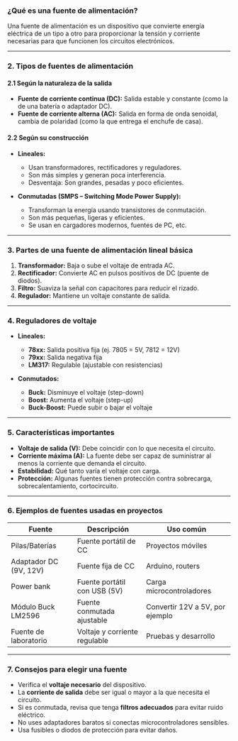 ### **¿Qué es una fuente de alimentación?**

Una fuente de alimentación es un dispositivo que convierte energía eléctrica de un tipo a otro para proporcionar la tensión y corriente necesarias para que funcionen los circuitos electrónicos.

---

### **2. Tipos de fuentes de alimentación**

#### **2.1 Según la naturaleza de la salida**

- **Fuente de corriente continua (DC):** Salida estable y constante (como la de una batería o adaptador DC).
- **Fuente de corriente alterna (AC):** Salida en forma de onda senoidal, cambia de polaridad (como la que entrega el enchufe de casa).

#### **2.2 Según su construcción**

- **Lineales:**
    
    - Usan transformadores, rectificadores y reguladores.
    - Son más simples y generan poca interferencia.
    - Desventaja: Son grandes, pesadas y poco eficientes.
    
- **Conmutadas (SMPS – Switching Mode Power Supply):**
    
    - Transforman la energía usando transistores de conmutación.
    - Son más pequeñas, ligeras y eficientes.
    - Se usan en cargadores modernos, fuentes de PC, etc.

---

### **3. Partes de una fuente de alimentación lineal básica**

1. **Transformador:** Baja o sube el voltaje de entrada AC.
2. **Rectificador:** Convierte AC en pulsos positivos de DC (puente de diodos).
3. **Filtro:** Suaviza la señal con capacitores para reducir el rizado.
4. **Regulador:** Mantiene un voltaje constante de salida.

---

### **4. Reguladores de voltaje**

- **Lineales:**
    
    - **78xx:** Salida positiva fija (ej. 7805 = 5V, 7812 = 12V)
    - **79xx:** Salida negativa fija
    - **LM317:** Regulable (ajustable con resistencias)
    
- **Conmutados:**
    
    - **Buck:** Disminuye el voltaje (step-down)
    - **Boost:** Aumenta el voltaje (step-up)
    - **Buck-Boost:** Puede subir o bajar el voltaje
    

---

### **5. Características importantes**

- **Voltaje de salida (V):** Debe coincidir con lo que necesita el circuito.
- **Corriente máxima (A):** La fuente debe ser capaz de suministrar al menos la corriente que demanda el circuito.
- **Estabilidad:** Qué tanto varía el voltaje con carga.
- **Protección:** Algunas fuentes tienen protección contra sobrecarga, sobrecalentamiento, cortocircuito.

---

### **6. Ejemplos de fuentes usadas en proyectos**

|Fuente|Descripción|Uso común|
|---|---|---|
|Pilas/Baterías|Fuente portátil de CC|Proyectos móviles|
|Adaptador DC (9V, 12V)|Fuente fija de CC|Arduino, routers|
|Power bank|Fuente portátil con USB (5V)|Carga microcontroladores|
|Módulo Buck LM2596|Fuente conmutada ajustable|Convertir 12V a 5V, por ejemplo|
|Fuente de laboratorio|Voltaje y corriente regulable|Pruebas y desarrollo|

---

### **7. Consejos para elegir una fuente**

- Verifica el **voltaje necesario** del dispositivo.
- La **corriente de salida** debe ser igual o mayor a la que necesita el circuito.
- Si es conmutada, revisa que tenga **filtros adecuados** para evitar ruido eléctrico.
- No uses adaptadores baratos si conectas microcontroladores sensibles.
- Usa fusibles o diodos de protección para evitar daños.